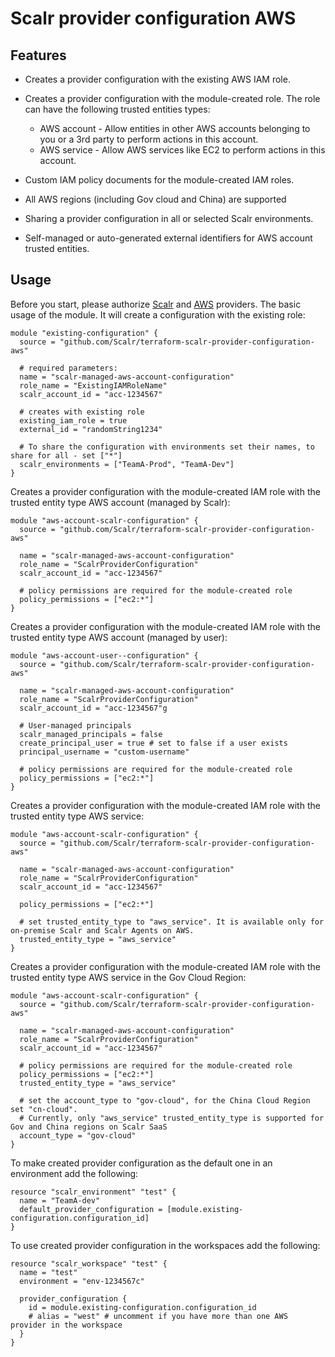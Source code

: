 Scalr provider configuration AWS
================================

Features
--------

- Creates a provider configuration with the existing AWS IAM role.

- Creates a provider configuration with the module-created role. The role can have the following trusted entities types:

  - AWS account - Allow entities in other AWS accounts belonging to you or a 3rd party to perform actions in this account.
  - AWS service - Allow AWS services like EC2 to perform actions in this account.
  
- Custom IAM policy documents for the module-created IAM roles.

- All AWS regions (including Gov cloud and China) are supported

- Sharing a provider configuration in all or selected Scalr environments.

- Self-managed or auto-generated external identifiers for AWS account trusted entities.


Usage
-----

Before you start, please authorize [Scalr](https://docs.scalr.com/en/latest/scalr-terraform-provider/index.html#authentication) and [AWS](https://registry.terraform.io/providers/hashicorp/aws/latest/docs#authentication-and-configuration) providers.
The basic usage of the module. It will create a configuration with the existing role:

```hcl
module "existing-configuration" {
  source = "github.com/Scalr/terraform-scalr-provider-configuration-aws"
  
  # required parameters:
  name = "scalr-managed-aws-account-configuration"
  role_name = "ExistingIAMRoleName"
  scalr_account_id = "acc-1234567"
  
  # creates with existing role
  existing_iam_role = true
  external_id = "randomString1234"
  
  # To share the configuration with environments set their names, to share for all - set ["*"]
  scalr_environments = ["TeamA-Prod", "TeamA-Dev"] 
}
```

Creates a provider configuration with the module-created IAM role with the trusted entity type AWS account (managed by Scalr):

```hcl
module "aws-account-scalr-configuration" {
  source = "github.com/Scalr/terraform-scalr-provider-configuration-aws"
  
  name = "scalr-managed-aws-account-configuration"
  role_name = "ScalrProviderConfiguration"
  scalr_account_id = "acc-1234567"
  
  # policy permissions are required for the module-created role
  policy_permissions = ["ec2:*"]
}
```

Creates a provider configuration with the module-created IAM role with the trusted entity type AWS account (managed by user):

```hcl
module "aws-account-user--configuration" {
  source = "github.com/Scalr/terraform-scalr-provider-configuration-aws"
  
  name = "scalr-managed-aws-account-configuration"
  role_name = "ScalrProviderConfiguration"
  scalr_account_id = "acc-1234567"g

  # User-managed principals
  scalr_managed_principals = false
  create_principal_user = true # set to false if a user exists 
  principal_username = "custom-username"
  
  # policy permissions are required for the module-created role
  policy_permissions = ["ec2:*"]
}
```

Creates a provider configuration with the module-created IAM role with the trusted entity type AWS service:

```hcl
module "aws-account-scalr-configuration" {
  source = "github.com/Scalr/terraform-scalr-provider-configuration-aws"
  
  name = "scalr-managed-aws-account-configuration"
  role_name = "ScalrProviderConfiguration"
  scalr_account_id = "acc-1234567"
  
  policy_permissions = ["ec2:*"]
  
  # set trusted_entity_type to "aws_service". It is available only for on-premise Scalr and Scalr Agents on AWS.
  trusted_entity_type = "aws_service"
}
```

Creates a provider configuration with the module-created IAM role with the trusted entity type AWS service in the Gov Cloud Region:

```hcl
module "aws-account-scalr-configuration" {
  source = "github.com/Scalr/terraform-scalr-provider-configuration-aws"
  
  name = "scalr-managed-aws-account-configuration"
  role_name = "ScalrProviderConfiguration"
  scalr_account_id = "acc-1234567"
  
  # policy permissions are required for the module-created role
  policy_permissions = ["ec2:*"]
  trusted_entity_type = "aws_service"

  # set the account_type to "gov-cloud", for the China Cloud Region set "cn-cloud". 
  # Currently, only "aws_service" trusted_entity_type is supported for Gov and China regions on Scalr SaaS
  account_type = "gov-cloud"
}
```

To make created provider configuration as the default one in an environment add the following:

```hcl
resource "scalr_environment" "test" {
  name = "TeamA-dev"
  default_provider_configuration = [module.existing-configuration.configuration_id] 
}
```

To use created provider configuration in the workspaces add the following:

```hcl
resource "scalr_workspace" "test" {
  name = "test"
  environment = "env-1234567c"

  provider_configuration {
    id = module.existing-configuration.configuration_id
    # alias = "west" # uncomment if you have more than one AWS provider in the workspace
  }
}
```
